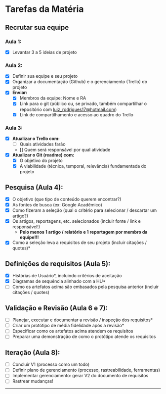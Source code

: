 # Tarefas da Matéria

## Recrutar sua equipe

### Aula 1:
- [x] Levantar 3 a 5 ideias de projeto

### Aula 2:
- [x] Definir sua equipe e seu projeto
- [x] Organizar a documentação (Github) e o gerenciamento (Trello) do projeto
- [x] **Enviar:**
  - [x] Membros da equipe: Nome e RA
  - [x] Link para o git (público ou, se privado, também compartilhar o repositório com luiz_rodrigues17@hotmail.com)
  - [x] Link de compartilhamento e acesso ao quadro do Trello

### Aula 3:
- [x] **Atualizar o Trello com:**
  - [ ] Quais atividades farão
  - [] Quem será responsável por qual atividade
- [x] **Atualizar o Git (readme) com:**
  - [x] O objetivo do projeto
  - [x] A viabilidade (técnica, temporal, relevância) fundamentada do projeto

## Pesquisa (Aula 4):
- [x] O objetivo (que tipo de conteúdo querem encontrar?)
- [x] As fontes de busca (ex: Google Acadêmico)
- [x] Como fizeram a seleção (qual o critério para selecionar / descartar um artigo?)
- [x] Os artigos, reportagens, etc. selecionados (incluir fonte / link e responsável!)
  - **Pelo menos 1 artigo / relatório e 1 reportagem por membro da equipe!!!**
- [x] Como a seleção leva a requisitos de seu projeto (incluir citações / quotes)*

## Definições de requisitos (Aula 5):
- [x] Histórias de Usuário*, incluindo critérios de aceitação
- [x] Diagramas de sequência alinhado com a HU*
- [ ] Como os artefatos acima são embasados pela pesquisa anterior (incluir citações / quotes)

## Validação e Revisão (Aula 6 e 7):
- [ ] Planejar, executar e documentar a revisão / inspeção dos requisitos*
- [ ] Criar um protótipo de média fidelidade após a revisão*
- [ ] Especificar como os artefatos acima atendem os requisitos
- [ ] Preparar uma demonstração de como o protótipo atende os requisitos

## Iteração (Aula 8):
- [ ] Concluir V1 (processo como um todo)
- [ ] Definir plano de gerenciamento (processo, rastreabilidade, ferramentas)
- [ ] Implementar gerenciamento: gerar V2 do documento de requisitos
- [ ] Rastrear mudanças!

---
